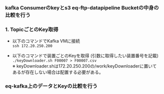 ### kafka Consumerのkeyとs3 eq-ftp-datapipeline Bucketの中身の比較を行う

### 1. TopicごとのKey取得
- 以下のコマンドでKafka VMに接続  
` ssh 172.20.250.200 `

- 以下のコマンドで装置ごとのKeyを取得 (引数に取得したい装置番号を記載)
`./keyDownloader.sh F00007 > F00007.csv `  
※ keyDownloader.shは172.20.250.200の/work/keyDownloaderに置いてあるが存在しない場合は配置する必要がある。


### eq-kafka上のデータとKeyの比較を行う

